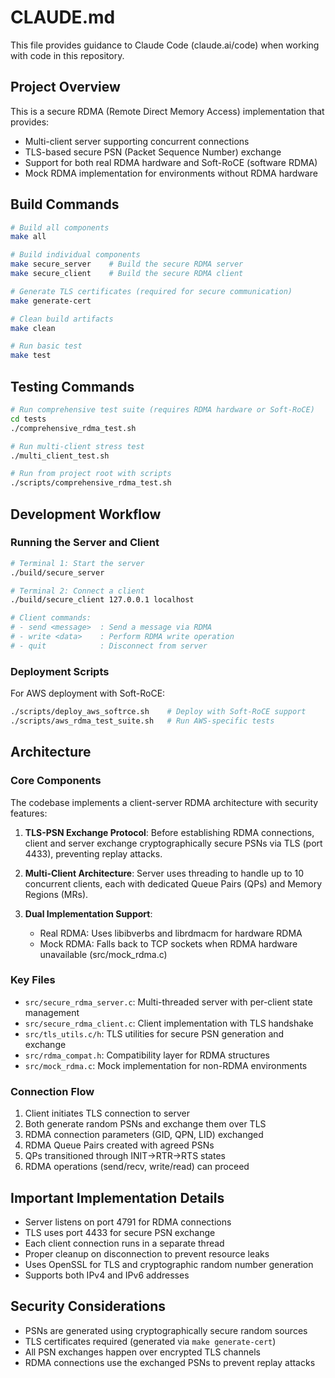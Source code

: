 # CLAUDE.md

This file provides guidance to Claude Code (claude.ai/code) when working with code in this repository.

## Project Overview

This is a secure RDMA (Remote Direct Memory Access) implementation that provides:
- Multi-client server supporting concurrent connections
- TLS-based secure PSN (Packet Sequence Number) exchange
- Support for both real RDMA hardware and Soft-RoCE (software RDMA)
- Mock RDMA implementation for environments without RDMA hardware

## Build Commands

```bash
# Build all components
make all

# Build individual components
make secure_server    # Build the secure RDMA server
make secure_client    # Build the secure RDMA client

# Generate TLS certificates (required for secure communication)
make generate-cert

# Clean build artifacts
make clean

# Run basic test
make test
```

## Testing Commands

```bash
# Run comprehensive test suite (requires RDMA hardware or Soft-RoCE)
cd tests
./comprehensive_rdma_test.sh

# Run multi-client stress test
./multi_client_test.sh

# Run from project root with scripts
./scripts/comprehensive_rdma_test.sh
```

## Development Workflow

### Running the Server and Client

```bash
# Terminal 1: Start the server
./build/secure_server

# Terminal 2: Connect a client
./build/secure_client 127.0.0.1 localhost

# Client commands:
# - send <message>  : Send a message via RDMA
# - write <data>    : Perform RDMA write operation
# - quit            : Disconnect from server
```

### Deployment Scripts

For AWS deployment with Soft-RoCE:
```bash
./scripts/deploy_aws_softrce.sh    # Deploy with Soft-RoCE support
./scripts/aws_rdma_test_suite.sh   # Run AWS-specific tests
```

## Architecture

### Core Components

The codebase implements a client-server RDMA architecture with security features:

1. **TLS-PSN Exchange Protocol**: Before establishing RDMA connections, client and server exchange cryptographically secure PSNs via TLS (port 4433), preventing replay attacks.

2. **Multi-Client Architecture**: Server uses threading to handle up to 10 concurrent clients, each with dedicated Queue Pairs (QPs) and Memory Regions (MRs).

3. **Dual Implementation Support**:
   - Real RDMA: Uses libibverbs and librdmacm for hardware RDMA
   - Mock RDMA: Falls back to TCP sockets when RDMA hardware unavailable (src/mock_rdma.c)

### Key Files

- `src/secure_rdma_server.c`: Multi-threaded server with per-client state management
- `src/secure_rdma_client.c`: Client implementation with TLS handshake
- `src/tls_utils.c/h`: TLS utilities for secure PSN generation and exchange
- `src/rdma_compat.h`: Compatibility layer for RDMA structures
- `src/mock_rdma.c`: Mock implementation for non-RDMA environments

### Connection Flow

1. Client initiates TLS connection to server
2. Both generate random PSNs and exchange them over TLS
3. RDMA connection parameters (GID, QPN, LID) exchanged
4. RDMA Queue Pairs created with agreed PSNs
5. QPs transitioned through INIT→RTR→RTS states
6. RDMA operations (send/recv, write/read) can proceed

## Important Implementation Details

- Server listens on port 4791 for RDMA connections
- TLS uses port 4433 for secure PSN exchange
- Each client connection runs in a separate thread
- Proper cleanup on disconnection to prevent resource leaks
- Uses OpenSSL for TLS and cryptographic random number generation
- Supports both IPv4 and IPv6 addresses

## Security Considerations

- PSNs are generated using cryptographically secure random sources
- TLS certificates required (generated via `make generate-cert`)
- All PSN exchanges happen over encrypted TLS channels
- RDMA connections use the exchanged PSNs to prevent replay attacks